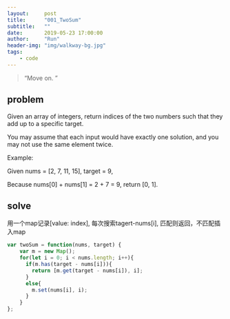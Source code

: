 ```yaml
---
layout:     post
title:      "001_TwoSum"
subtitle:   ""
date:       2019-05-23 17:00:00
author:     "Run"
header-img: "img/walkway-bg.jpg"
tags:
    - code
---
```


> “Move on. ”

## problem

Given an array of integers, return indices of the two numbers such that they add up to a specific target.

You may assume that each input would have exactly one solution, and you may not use the same element twice.

Example:

Given nums = [2, 7, 11, 15], target = 9,

Because nums[0] + nums[1] = 2 + 7 = 9,
return [0, 1].


## solve

用一个map记录[value: index], 每次搜索tagert-nums[i], 匹配则返回，不匹配插入map


```js
var twoSum = function(nums, target) {
    var m = new Map();
    for(let i = 0; i < nums.length; i++){
      if(m.has(target - nums[i])){
        return [m.get(target - nums[i]), i];
      }
      else{
        m.set(nums[i], i);
      }
    }
};
```